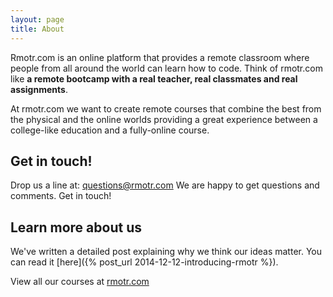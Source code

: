 ```yaml
---
layout: page
title: About
---
```


Rmotr.com is an online platform that provides a remote classroom where people from all around the world can learn how to code. Think of rmotr.com like **a remote bootcamp with a real teacher, real classmates and real assignments**.

At rmotr.com we want to create remote courses that combine the best from the physical and the online worlds providing a great experience between a college-like education and a fully-online course.

## Get in touch!

Drop us a line at: questions@rmotr.com
We are happy to get questions and comments. Get in touch!

## Learn more about us

We've written a detailed post explaining why we think our ideas matter. You can read it [here]({% post_url 2014-12-12-introducing-rmotr %}).

View all our courses at [rmotr.com](http://rmotr.com)
